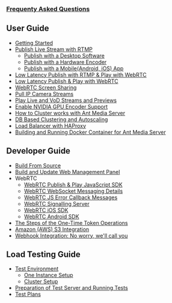 ### [Frequenty Asked Questions](frequently-asked-questions)

## User Guide
   * [Getting Started](https://github.com/ant-media/Ant-Media-Server/wiki/Getting-Started)
   * [Publish Live Stream with RTMP](https://github.com/ant-media/Ant-Media-Server/wiki/Publish-Live-Stream-with-RTMP)
     * [Publish with a Desktop Software](https://github.com/ant-media/Ant-Media-Server/wiki/Publish-with-a-Desktop-Software---Open-Broadcaster-Software)
     * [Publish with a Hardware Encoder](https://github.com/ant-media/Ant-Media-Server/wiki/Publish-with-a-Hardware-Encoder---Teradek-Vidiu-Pro)
     * [Publish with a Mobile(Android, iOS) App](https://github.com/ant-media/Ant-Media-Server/wiki/Publish-with-a-Mobile-App-Android)
   * [Low Latency Publish with RTMP & Play with WebRTC](https://github.com/ant-media/Ant-Media-Server/wiki/Publish-with-RTMP-&-Play-with-WebRTC)
   * [Low Latency Publish & Play with WebRTC](https://github.com/ant-media/Ant-Media-Server/wiki/Try-Low-Latency-WebRTC-Live-Streaming)
   * [WebRTC Screen Sharing](https://github.com/ant-media/Ant-Media-Server/wiki/WebRTC-Screen-Sharing)
   * [Pull IP Camera Streams](https://github.com/ant-media/Ant-Media-Server/wiki/Pull-IP-Camera-Streams)
   * [Play Live and VoD Streams and Previews](https://github.com/ant-media/Ant-Media-Server/wiki/Play-Live-and-VoD-Streams-and-Previews)
   * [Enable NVIDIA GPU Encoder Support](https://github.com/ant-media/Ant-Media-Server/wiki/Enable-NVIDIA-GPU-Encoder-Support)
  * [How to Cluster works with Ant Media Server](https://github.com/ant-media/Ant-Media-Server/wiki/Clustering)
  * [DB Based Clustering and Autoscaling](https://github.com/ant-media/Ant-Media-Server/wiki/DB-Based-Clustering-(available-for-v1.5.1-and-later)-and-Autoscaling)
  * [Load Balancer with HAProxy](https://github.com/ant-media/Ant-Media-Server/wiki/Load-Balancer-with-HAProxy-SSL-Termination)
  * [Building and Running Docker Container for Ant Media Server](https://github.com/ant-media/Ant-Media-Server/wiki/Building-and-Running-Docker-Container-for-Ant-Media-Server)


## Developer Guide
   * [Build From Source](https://github.com/ant-media/Ant-Media-Server/wiki/Build-From-Source)
   * [Build and Update Web Management Panel](https://github.com/ant-media/Ant-Media-Server/wiki/DevGuide---Build-and-Update-Management-Web-Panel)
   * WebRTC
     * [WebRTC Publish & Play JavaScript SDK](https://github.com/ant-media/Ant-Media-Server/wiki/WebRTC-Publish-&-Play-JavaScript-SDK)
     * [WebRTC WebSocket Messaging Details](https://github.com/ant-media/Ant-Media-Server/wiki/WebRTC-WebSocket-Messaging-Details)
     * [WebRTC JS Error Callback Messages](https://github.com/ant-media/Ant-Media-Server/wiki/WebRTC-Error-Callback-Messages)
     * [WebRTC Signalling Server](https://github.com/ant-media/Ant-Media-Server/wiki/WebRTC-Signalling-Server)
     * [WebRTC iOS SDK](https://github.com/ant-media/Ant-Media-Server/wiki/WebRTC-iOS-SDK-Documentation)
     * [WebRTC Android SDK](https://github.com/ant-media/Ant-Media-Server/wiki/Step-by-Step-Guide-to-Build-WebRTC-Native-Android-App)
   * [The Steps of the One-Time Token Operations](https://github.com/ant-media/Ant-Media-Server/wiki/The-Steps-of-One-Time-Token-Operations)
   * [Amazon (AWS) S3 Integration](https://github.com/ant-media/Ant-Media-Server/wiki/Amazon-(AWS)-S3-Integration) 
   * [Webhook Integration: No worry, we'll call you](https://github.com/ant-media/Ant-Media-Server/wiki/Webhook-Integration:-No-worry,-We'll-call-you)

## Load Testing Guide
   * [Test Environment](https://github.com/ant-media/Ant-Media-Server/wiki/Test-Environment)
     * [One Instance Setup](https://github.com/ant-media/Ant-Media-Server/wiki/Test-Environment#one-instance-setup)
     * [Cluster Setup](https://github.com/ant-media/Ant-Media-Server/wiki/Test-Environment#cluster-setup)
   * [Preparation of Test Server and Running Tests](https://github.com/ant-media/Ant-Media-Server/wiki/Preparation-of-Test-Server-and-Running-Tests)
   * [Test Plans](https://github.com/ant-media/Ant-Media-Server/wiki/Test-Plans)